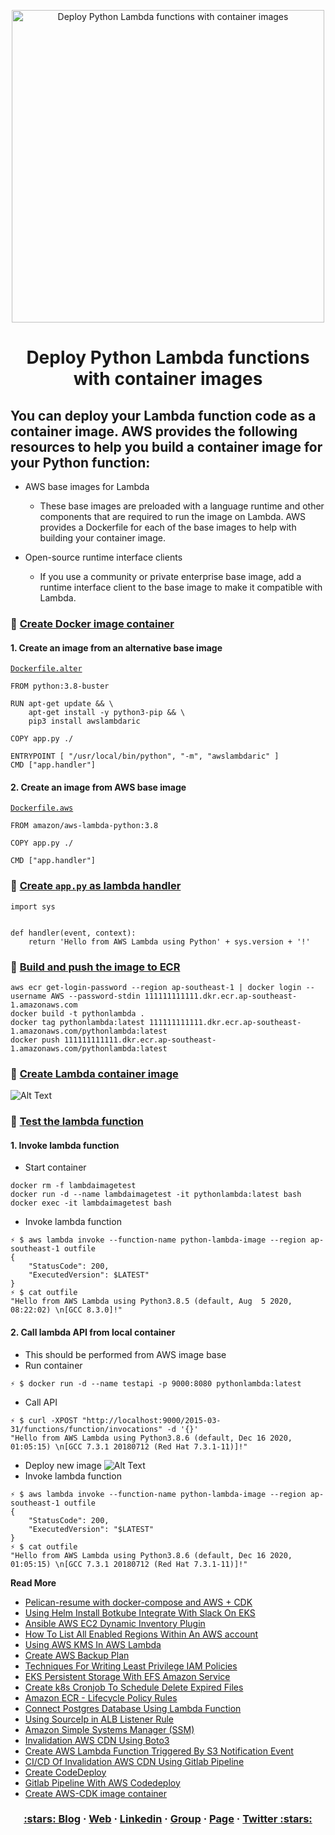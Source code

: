 <p align="center">
  <a href="https://dev.to/vumdao">
    <img alt="Deploy Python Lambda functions with container images" src="https://dev-to-uploads.s3.amazonaws.com/i/1il5y8ycp87qqbh9118t.png" width="500" />
  </a>
</p>
<h1 align="center">
  Deploy Python Lambda functions with container images
</h1>


## You can deploy your Lambda function code as a container image. AWS provides the following resources to help you build a container image for your Python function:
- AWS base images for Lambda
  - These base images are preloaded with a language runtime and other components that are required to run the image on Lambda. AWS provides a Dockerfile for each of the base images to help with building your container image.

- Open-source runtime interface clients
  - If you use a community or private enterprise base image, add a runtime interface client to the base image to make it compatible with Lambda.


### 🚀 **[Create Docker image container](#-Create-Docke-image-container)**
#### **1. Create an image from an alternative base image**
[`Dockerfile.alter`](https://github.com/vumdao/lambda-container-image/blob/master/Dockerfile.alter)
```
FROM python:3.8-buster

RUN apt-get update && \
    apt-get install -y python3-pip && \
    pip3 install awslambdaric

COPY app.py ./

ENTRYPOINT [ "/usr/local/bin/python", "-m", "awslambdaric" ]
CMD ["app.handler"]
```

#### **2. Create an image from AWS base image**
[`Dockerfile.aws`](https://github.com/vumdao/lambda-container-image/blob/master/Dockerfile.aws)
```
FROM amazon/aws-lambda-python:3.8

COPY app.py ./

CMD ["app.handler"]
```

### 🚀 **[Create `app.py` as lambda handler](#-Create-`app.py`-as-lambda-handler)**
```
import sys


def handler(event, context):
    return 'Hello from AWS Lambda using Python' + sys.version + '!'
```

### 🚀 **[Build and push the image to ECR](#-Build0and-push-the-image-to-ECR)**
```
aws ecr get-login-password --region ap-southeast-1 | docker login --username AWS --password-stdin 111111111111.dkr.ecr.ap-southeast-1.amazonaws.com
docker build -t pythonlambda .
docker tag pythonlambda:latest 111111111111.dkr.ecr.ap-southeast-1.amazonaws.com/pythonlambda:latest
docker push 111111111111.dkr.ecr.ap-southeast-1.amazonaws.com/pythonlambda:latest
```

### 🚀 **[Create Lambda container image](#-Create-Lambda-container-imager)**
![Alt Text](https://dev-to-uploads.s3.amazonaws.com/i/jjqxhyu3twzave259jim.png)

### 🚀 **[Test the lambda function](#-Test-the-lambda-function)**
#### **1. Invoke lambda function**
- Start container
```
docker rm -f lambdaimagetest
docker run -d --name lambdaimagetest -it pythonlambda:latest bash
docker exec -it lambdaimagetest bash
```
- Invoke lambda function
```
⚡ $ aws lambda invoke --function-name python-lambda-image --region ap-southeast-1 outfile                                                                                                                          
{
    "StatusCode": 200,
    "ExecutedVersion": $LATEST"
}
⚡ $ cat outfile                                                                                                                                                                                                    
"Hello from AWS Lambda using Python3.8.5 (default, Aug  5 2020, 08:22:02) \n[GCC 8.3.0]!"
```

#### **2. Call lambda API from local container**
- This should be performed from AWS image base
- Run container
```
⚡ $ docker run -d --name testapi -p 9000:8080 pythonlambda:latest
```
- Call API
```
⚡ $ curl -XPOST "http://localhost:9000/2015-03-31/functions/function/invocations" -d '{}'
"Hello from AWS Lambda using Python3.8.6 (default, Dec 16 2020, 01:05:15) \n[GCC 7.3.1 20180712 (Red Hat 7.3.1-11)]!"
```
- Deploy new image
![Alt Text](https://dev-to-uploads.s3.amazonaws.com/i/bdrihq86bqmtnm4ei5xe.png)
- Invoke lambda function
```
⚡ $ aws lambda invoke --function-name python-lambda-image --region ap-southeast-1 outfile                                                                                                                          
{
    "StatusCode": 200,
    "ExecutedVersion": "$LATEST"
}
⚡ $ cat outfile
"Hello from AWS Lambda using Python3.8.6 (default, Dec 16 2020, 01:05:15) \n[GCC 7.3.1 20180712 (Red Hat 7.3.1-11)]!"
```

**Read More**
- [Pelican-resume with docker-compose and AWS + CDK](https://dev.to/vumdao/pelican-resume-with-docker-compose-and-aws-cdk-33e5)
- [Using Helm Install Botkube Integrate With Slack On EKS](https://dev.to/vumdao/using-helm-install-botkube-integrate-with-slack-on-eks-gmn)
- [Ansible AWS EC2 Dynamic Inventory Plugin](https://dev.to/vumdao/ansible-aws-ec2-dynamic-inventory-plugin-3bme)
- [How To List All Enabled Regions Within An AWS account](https://dev.to/vumdao/list-all-enabled-regions-within-an-aws-account-4oo7)
- [Using AWS KMS In AWS Lambda](https://dev.to/vumdao/using-aws-kms-in-aws-lambda-2jm2)
- [Create AWS Backup Plan](https://dev.to/vumdao/create-aws-backup-plan-a0f)
- [Techniques For Writing Least Privilege IAM Policies](https://dev.to/vumdao/techniques-for-writing-least-privilege-iam-policies-4fc7)
- [EKS Persistent Storage With EFS Amazon Service](https://dev.to/vumdao/eks-persistent-storage-with-efs-amazon-service-14ei)
- [Create k8s Cronjob To Schedule Delete Expired Files](https://dev.to/vumdao/create-k8s-cronjob-to-schedule-delete-expired-files-1i41)
- [Amazon ECR - Lifecycle Policy Rules](https://dev.to/vumdao/amazon-ecr-lifecycle-policy-rules-1l59)
- [Connect Postgres Database Using Lambda Function](https://dev.to/vumdao/connect-postgres-database-using-lambda-function-1mca)
- [Using SourceIp in ALB Listener Rule](https://dev.to/vumdao/using-sourceip-in-alb-listener-rule-377b)
- [Amazon Simple Systems Manager (SSM)](https://dev.to/vumdao/amazon-simple-systems-manager-ssm-2pb0)
- [Invalidation AWS CDN Using Boto3](https://dev.to/vumdao/invalidation-aws-cdn-using-boto3-2k9g)
- [Create AWS Lambda Function Triggered By S3 Notification Event](https://dev.to/vumdao/create-aws-lambda-function-triggered-by-s3-notification-event-9p0)
- [CI/CD Of Invalidation AWS CDN Using Gitlab Pipeline](https://dev.to/vumdao/ci-cd-of-invalidation-aws-cdn-using-gitlab-pipeline-34op)
- [Create CodeDeploy](https://dev.to/vumdao/create-codedeploy-4425)
- [Gitlab Pipeline With AWS Codedeploy](https://dev.to/vumdao/gitlab-pipeline-with-aws-codedeploy-30cl)
- [Create AWS-CDK image container](https://dev.to/vumdao/create-aws-cdk-image-container-43ei)

<h3 align="center">
  <a href="https://dev.to/vumdao">:stars: Blog</a>
  <span> · </span>
  <a href="https://vumdao.hashnode.dev/">Web</a>
  <span> · </span>
  <a href="https://www.linkedin.com/in/vu-dao-9280ab43/">Linkedin</a>
  <span> · </span>
  <a href="https://www.linkedin.com/groups/12488649/">Group</a>
  <span> · </span>
  <a href="https://www.facebook.com/CloudOpz-104917804863956">Page</a>
  <span> · </span>
  <a href="https://twitter.com/VuDao81124667">Twitter :stars:</a>
</h3>
